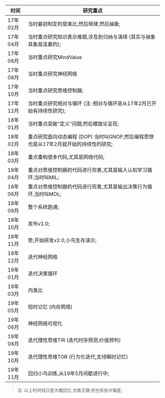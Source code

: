 | 时间 | 研究重点 |
| --- | --- |
| 17年02月 | 当时最初制定的是类比,然后规律,然后抽象; |
| 17年04月 | 当时重点研究知识表示难题,涉及到归纳与演绎 (其实与抽象具象是连着的); |
| 17年06月 | 当时重点研究MindValue |
| 17年08月 | 当时重点研究神经网络 |
| 17年10月 | 当时重点研究思维控制器; |
| 17年12月 | 当时重点研究相对与循环 (注: 相对与循环是从17年2月已开始有持续性研究); |
| 18年01月 | 当时重点突破"定义"问题;然后螺旋论呈现; |
| 18年02月 | 重点研究面向动态编程 (DOP) 当时叫GNOP,然后编程思想也是从17年2月就开始的持续性的研究; |
| 18年03月 | 重点重构很多代码,尤其是网络代码; |
| 18年04月 | 重点对思维控制器的代码进行完善,尤其是输入认知学习循环;当时叫MIL; |
| 18年06月 | 重点对思维控制器的代码进行完善,尤其是输出决策行为循环,当时叫MOL; |
| 18年09月 | 整个系统跑通; |
| 18年10月 | 发布v1.0; |
| 18年11月 | 势,开始研发v2.0,小鸟生存演示; |
| 18年12月 | 迭代神经网络 |
| 19年01月 | 迭代决策循环 |
| 19年03月 | 内类比 |
| 19年05月 | 短时记忆 (内存网络) |
| 19年06月 | 神经网络可视化 |
| 19年08月 | 迭代理性思维TIR (迭代时序预测,价值预判) |
| 19年10月 | 迭代理性思维TOR (行为化迭代,支持瞬时记忆) |
| 19年11月 | 回归小鸟训练,从19年5月间歇进行中; |

> 注: 以上时间线只是大概回忆,大致正确,但也有些许偏差;
